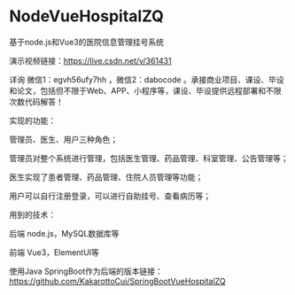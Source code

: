 # NodeVueHospitalZQ
基于node.js和Vue3的医院信息管理挂号系统

演示视频链接：https://live.csdn.net/v/361431

详询 微信1：egvh56ufy7hh ，微信2：dabocode  。承接商业项目、课设、毕设和论文，包括但不限于Web、APP、小程序等，课设、毕设提供远程部署和不限次数代码解答！

实现的功能：

管理员、医生、用户三种角色；

管理员对整个系统进行管理，包括医生管理、药品管理、科室管理、公告管理等；

医生实现了患者管理、药品管理、住院人员管理等功能；

用户可以自行注册登录，可以进行自助挂号、查看病历等；

用到的技术：

后端 node.js，MySQL数据库等

前端 Vue3，ElementUI等

使用Java SpringBoot作为后端的版本链接：https://github.com/KakarottoCui/SpringBootVueHospitalZQ
